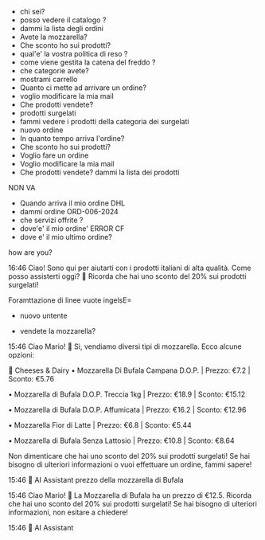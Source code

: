 - chi sei?
- posso vedere il catalogo ?
- dammi la lista degli ordini
- Avete la mozzarella?
- Che sconto ho sui prodotti?
- qual'e' la vostra politica di reso ?
- come viene gestita la catena del freddo ?
- che categorie avete?
- mostrami carrello
- Quanto ci mette ad arrivare un ordine?
- voglio modificare la mia mail
- Che prodotti vendete?
- prodotti surgelati
- fammi vedere i prodotti della categoria dei surgelati
- nuovo ordine
- In quanto tempo arriva l'ordine?
- Che sconto ho sui prodotti?
- Voglio fare un ordine
- Voglio modificare la mia mail
- Che prodotti vendete? dammi la lista dei prodotti

NON VA

- Quando arriva il mio ordine DHL
- dammi ordine ORD-006-2024
- che servizi offrite ?
- dove'e' il mio ordine' ERROR CF
- dove e' il mio ultimo ordine?

how are you?

16:46
Ciao! Sono qui per aiutarti con i prodotti italiani di alta qualità. Come posso assisterti oggi? 🍝 Ricorda che hai uno sconto del 20% sui prodotti surgelati!

Foramttazione di linee vuote
ingelsE=

- nuovo untente

- vendete la mozzarella?

15:46
Ciao Mario! 🧀 Sì, vendiamo diversi tipi di mozzarella. Ecco alcune opzioni:

🧀 Cheeses & Dairy
• Mozzarella Di Bufala Campana D.O.P. | Prezzo: €7.2 | Sconto: €5.76

• Mozzarella di Bufala D.O.P. Treccia 1kg | Prezzo: €18.9 | Sconto: €15.12

• Mozzarella di Bufala D.O.P. Affumicata | Prezzo: €16.2 | Sconto: €12.96

• Mozzarella Fior di Latte | Prezzo: €6.8 | Sconto: €5.44

• Mozzarella di Bufala Senza Lattosio | Prezzo: €10.8 | Sconto: €8.64

Non dimenticare che hai uno sconto del 20% sui prodotti surgelati! Se hai bisogno di ulteriori informazioni o vuoi effettuare un ordine, fammi sapere!

15:46
🤖 AI Assistant
prezzo della mozzarella di Bufala

15:46
Ciao Mario! 🧀 La Mozzarella di Bufala ha un prezzo di €12.5. Ricorda che hai uno sconto del 20% sui prodotti surgelati! Se hai bisogno di ulteriori informazioni, non esitare a chiedere!

15:46
🤖 AI Assistant
